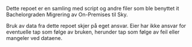 Dette repoet er en samling med script og andre filer som ble benyttet it Bachelorgraden Migrering av On-Premises til Sky.

Bruk av data fra dette repoet skjer på eget ansvar. Eier har ikke ansvar for eventuelle tap som følge av bruken, herunder tap som følge av feil eller mangeler ved dataene.

